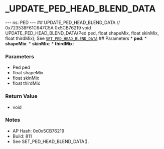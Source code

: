 # _UPDATE_PED_HEAD_BLEND_DATA

--- ns: PED --- ## UPDATE_PED_HEAD_BLEND_DATA  // 0x723538F61C647C5A 0x5CB76219 void UPDATE_PED_HEAD_BLEND_DATA(Ped ped, float shapeMix, float skinMix, float thirdMix);  See [`SET_PED_HEAD_BLEND_DATA`](#_0x9414E18B9434C2FE)  ## Parameters * **ped**: * **shapeMix**: * **skinMix**: * **thirdMix**:

### Parameters
* Ped ped
* float shapeMix
* float skinMix
* float thirdMix

### Return Value
* void

### Notes
* AP Hash: 0x0x5CB76219
* Build: 811
* See SET_PED_HEAD_BLEND_DATA().

